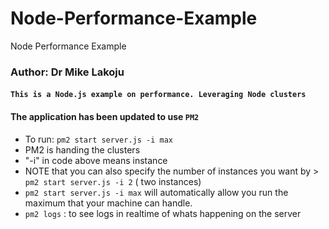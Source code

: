 # Node-Performance-Example
Node Performance Example

### Author: Dr Mike Lakoju

#### `This is a Node.js example on performance. Leveraging Node clusters`

#### The application has been updated to use `PM2`
* To run:  `pm2 start server.js -i max`
* PM2 is handing the clusters
* "-i" in code above means instance
* NOTE that you can also specify the number of instances you want by > `pm2 start server.js -i 2` ( two instances)
* `pm2 start server.js -i max` will automatically allow you run the maximum that your machine can handle.
* `pm2 logs` : to see logs in realtime of whats happening on the server